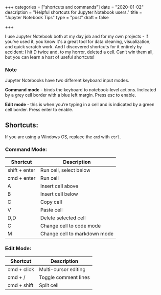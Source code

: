 +++
categories = ["shortcuts and commands"]
date = "2020-01-02"
description = "Helpful shortcuts for Jupyter Notebook users."
title = "Jupyter Notebook Tips"
type = "post"
draft = false

+++

I use Jupyter Notebook both at my day job and for my own projects - if you've used it, you know it's a great tool for data cleaning, visualization, and quick scratch work. And I discovered shortcuts for it entirely by accident: I hit D twice and, to my horror, deleted a cell. Can’t win them all, but you can learn a host of useful shortcuts!

### Note
Jupyter Notebooks have two different keyboard input modes.  

**Command mode** - binds the keyboard to notebook-level actions. Indicated by a grey cell border with a blue left margin. Press esc to enable.  

**Edit mode** - this is when you’re typing in a cell and is indicated by a green cell border. Press enter to enable.
## Shortcuts:
If you are using a Windows OS, replace the `cmd` with `ctrl`.

### Command Mode:

| Shortcut | Description |
|---------|-------------|
shift + enter | Run cell, select below
cmd + enter | Run cell
A | Insert cell above
B | Insert cell below
C | Copy cell
V | Paste cell
D,D | Delete selected cell
C| Change cell to code mode
M | Change cell to markdown mode

### Edit Mode:

| Shortcut | Description |
|---------|-------------|
cmd + click | Multi-cursor editing
cmd + / | Toggle comment lines
cmd + shift | Split cell